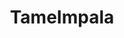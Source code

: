 ---
title: TameImpala
crosslinks:
- tameimpalacirclejerk
- KGATLW
- livven
- IAmA
- drums
- SongStems
- JayWatson
- GUMusic
- AustralianPsychRock
- electronicmusic
- listentothis
- AnimalCollective
- pond
- vinyl
- PanoramaFest
- Drugs
- MusicAnalysis
- AMAAggregator
- Music
---